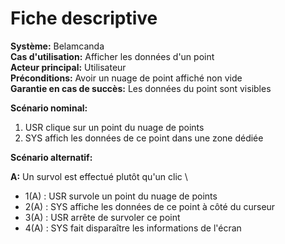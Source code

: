# Fiche descriptive

**Système:** Belamcanda \
**Cas d'utilisation:** Afficher les données d'un point \
**Acteur principal:** Utilisateur \
**Préconditions:** Avoir un nuage de point affiché non vide \
**Garantie en cas de succès:** Les données du point sont visibles

**Scénario nominal:**

1. USR clique sur un point du nuage de points
2. SYS  affich les données de ce point dans une zone dédiée

**Scénario alternatif:**

**A:** Un survol est effectué plutôt qu'un clic \
* 1(A) : USR survole un point du nuage de points
* 2(A) : SYS  affiche les données de ce point à côté du curseur
* 3(A) : USR arrête de survoler ce point
* 4(A) : SYS  fait disparaître les informations de l'écran



